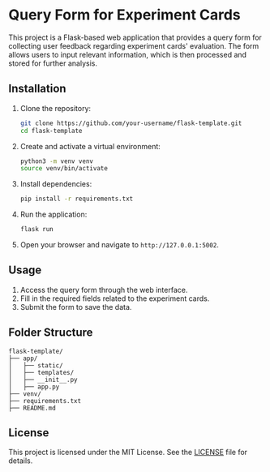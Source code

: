 # Query Form for Experiment Cards

This project is a Flask-based web application that provides a query form for collecting user feedback regarding experiment cards' evaluation. The form allows users to input relevant information, which is then processed and stored for further analysis.


## Installation

1. Clone the repository:
    ```bash
    git clone https://github.com/your-username/flask-template.git
    cd flask-template
    ```

2. Create and activate a virtual environment:
    ```bash
    python3 -m venv venv
    source venv/bin/activate  
    ```

3. Install dependencies:
    ```bash
    pip install -r requirements.txt
    ```

4. Run the application:
    ```bash
    flask run
    ```

5. Open your browser and navigate to `http://127.0.0.1:5002`.

## Usage

1. Access the query form through the web interface.
2. Fill in the required fields related to the experiment cards.
3. Submit the form to save the data.

## Folder Structure

```
flask-template/
├── app/
│   ├── static/
│   ├── templates/
│   ├── __init__.py
│   ├── app.py
├── venv/
├── requirements.txt
├── README.md
```

## License

This project is licensed under the MIT License. See the [LICENSE](LICENSE) file for details.